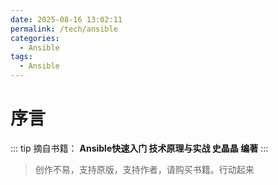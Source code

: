 ```yaml
---
date: 2025-08-16 13:02:11
permalink: /tech/ansible
categories:
  - Ansible
tags:
  - Ansible
---
```


# 序言

::: tip 摘自书籍：
**Ansible快速入门 技术原理与实战 史晶晶 编著**
:::

> 创作不易，支持原版，支持作者，请购买书籍。行动起来
